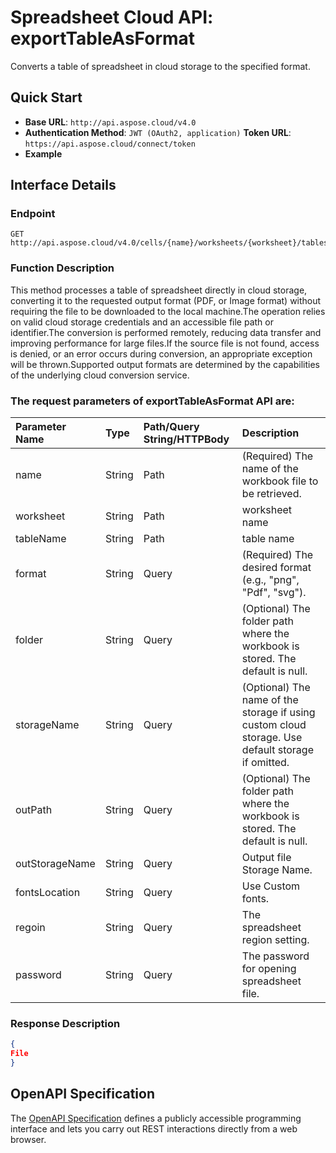 # **Spreadsheet Cloud API: exportTableAsFormat**

Converts a table of spreadsheet in cloud storage to the specified format. 


## **Quick Start**

- **Base URL**: `http://api.aspose.cloud/v4.0`
- **Authentication Method**: `JWT (OAuth2, application)`  **Token URL**: `https://api.aspose.cloud/connect/token`
- **Example** 

## **Interface Details**

### **Endpoint** 

```
GET http://api.aspose.cloud/v4.0/cells/{name}/worksheets/{worksheet}/tables/{tableName}
```
### **Function Description**
This method processes a table of spreadsheet directly in cloud storage, converting it to the requested output format (PDF, or Image format) without requiring the file to be downloaded to the local machine.The operation relies on valid cloud storage credentials and an accessible file path or identifier.The conversion is performed remotely, reducing data transfer and improving performance for large files.If the source file is not found, access is denied, or an error occurs during conversion, an appropriate exception will be thrown.Supported output formats are determined by the capabilities of the underlying cloud conversion service.

### The request parameters of **exportTableAsFormat** API are: 

| Parameter Name | Type | Path/Query String/HTTPBody | Description | 
| :- | :- | :- |:- | 
|name|String|Path|(Required) The name of the workbook file to be retrieved.|
|worksheet|String|Path|worksheet name|
|tableName|String|Path|table name|
|format|String|Query|(Required) The desired format  (e.g., "png", "Pdf", "svg").|
|folder|String|Query|(Optional) The folder path where the workbook is stored. The default is null.|
|storageName|String|Query|(Optional) The name of the storage if using custom cloud storage. Use default storage if omitted.|
|outPath|String|Query|(Optional) The folder path where the workbook is stored. The default is null.|
|outStorageName|String|Query|Output file Storage Name.|
|fontsLocation|String|Query|Use Custom fonts.|
|regoin|String|Query|The spreadsheet region setting.|
|password|String|Query|The password for opening spreadsheet file.|

### **Response Description**
```json
{
File
}
```


## OpenAPI Specification

The [OpenAPI Specification](https://reference.aspose.cloud/cells/#/ConversionController/ExportTableAsFormat) defines a publicly accessible programming interface and lets you carry out REST interactions directly from a web browser.


